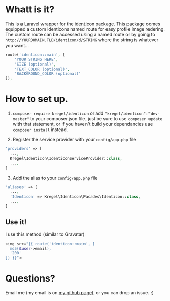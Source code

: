 # Whatt is it?
This is a Laravel wrapper for the identicon package. This package comes equipped a custom 
identicons named route for easy profile image redering. The custom route can be accessed using a named route or by going to 
`http://YOURDOMAIN.TLD/identicon/d/STRING` where the string is whatever you want...
```php
route('identicon::main', [
    'YOUR STRING HERE', 
    'SIZE (optional)', 
    'TEXT_COLOR (optional)', 
    'BACKGROUND_COLOR (optional)'
]);
```

# How to set up.
  1.  `composer require kregel/identicon`
      or add `"kregel/identicon":"dev-master"` to your composer.json file, just be sure to use `composer update` with that statement, or if you haven't build your dependancies use `composer install` instead.
      
      
  2.  Register the service provider with your `config/app.php` file
  
  ```php
  'providers' => [
    ...,
    Kregel\Identicon\IdenticonServiceProvider::class,
    ...,
  ]
  ```
  3.  Add the alias to your `config/app.php` file
  
  ```php
  'aliases' => [
    ...,
    'Identicon' => Kregel\Identicon\Facades\Identicon::class,
    ...,
  ]
  ```
## Use it!
  I use this method (similar to Gravatar)
  ```php
  <img src="{{ route('identicon::main', [
    md5($user->email), 
    '200' 
]) }}">
  ```

# Questions?
Email me (my email is on [my github page](http://github.com/austinkregel)), or you can drop an issue. :)
